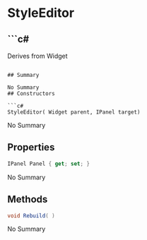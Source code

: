 # StyleEditor

## ```c#
Derives from Widget
```

## Summary

No Summary
## Constructors

```c#
StyleEditor( Widget parent, IPanel target) 
```
No Summary
## Properties

```c#
IPanel Panel { get; set; } 
```
No Summary
## Methods

```c#
void Rebuild( ) 
```
No Summary
